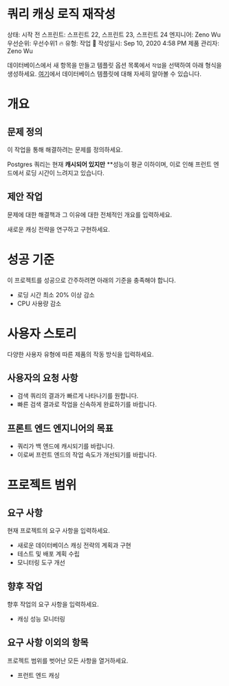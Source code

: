 # 쿼리 캐싱 로직 재작성

상태: 시작 전
스프린트: 스프린트 22, 스프린트 23, 스프린트 24
엔지니어: Zeno Wu
우선순위: 우선수위1 🔥
유형: 작업 🔨
작성일시: Sep 10, 2020 4:58 PM
제품 관리자: Zeno Wu

데이터베이스에서 새 항목을 만들고 템플릿 옵션 목록에서 `작업`을 선택하여 아래 형식을 생성하세요. [여기](https://www.notion.so/4c656409acdd48ed84c9840b2286d32c)에서 데이터베이스 템플릿에 대해 자세히 알아볼 수 있습니다. 

# 개요

## 문제 정의

이 작업을 통해 해결하려는 문제를 정의하세요.

Postgres 쿼리는 현재 **캐시되어 있지만** **성능이 평균 이하이며, 이로 인해 프런트 엔드에서 로딩 시간이 느려지고 있습니다.

## 제안 작업

문제에 대한 해결책과 그 이유에 대한 전체적인 개요를 입력하세요.

새로운 캐싱 전략을 연구하고 구현하세요.

# 성공 기준

이 프로젝트를 성공으로 간주하려면 아래의 기준을 충족해야 합니다.

- 로딩 시간 최소 20% 이상 감소
- CPU 사용량 감소

# 사용자 스토리

다양한 사용자 유형에 따른 제품의 작동 방식을 입력하세요.

## 사용자의 요청 사항

- 검색 쿼리의 결과가 빠르게 나타나기를 원합니다.
- 빠른 검색 결과로 작업을 신속하게 완료하기를 바랍니다.

## 프론트 엔드 엔지니어의 목표

- 쿼리가 백 엔드에 캐시되기를 바랍니다.
- 이로써 프런트 엔드의 작업 속도가 개선되기를 바랍니다.

# 프로젝트 범위

## 요구 사항

현재 프로젝트의 요구 사항을 입력하세요.

- 새로운 데이터베이스 캐싱 전략의 계획과 구현
- 테스트 및 배포 계획 수립
- 모니터링 도구 개선

## 향후 작업

향후 작업의 요구 사항을 입력하세요.

- 캐싱 성능 모니터링

## 요구 사항 이외의 항목

프로젝트 범위를 벗어난 모든 사항을 열거하세요.

- 프런트 엔드 캐싱